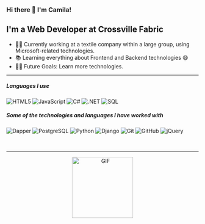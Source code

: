 ### Hi there 👋 I'm Camila!



## I'm a Web Developer at Crossville Fabric

- 👨‍💻 Currently working at a textile company within a large group, using Microsoft-related technologies.
- 📚 Learning everything about Frontend and Backend technologies 😅
- 💪🏼 Future Goals: Learn more technologies.

---

##### Languages I use

![HTML5](https://img.shields.io/badge/-HTML5-000000?style=flat&logo=html5)
![JavaScript](https://img.shields.io/badge/-JavaScript-000000?style=flat&logo=javascript)
![C#](https://img.shields.io/badge/-C%23-000000?style=flat&logo=c-sharp)
![.NET](https://img.shields.io/badge/-.NET-000000?style=flat&logo=dot-net)
![SQL](https://img.shields.io/badge/-SQL-000000?style=flat&logo=sql)


##### Some of the technologies and languages I have worked with
![Dapper](https://img.shields.io/badge/Dapper-000000?style=flat&logo=dapper)
![PostgreSQL](https://img.shields.io/badge/PostgreSQL-000000?style=flat&logo=postgresql)
![Python](https://img.shields.io/badge/Python-000000?style=flat&logo=python)
![Django](https://img.shields.io/badge/Django-000000?style=flat&logo=django)
![Git](https://img.shields.io/badge/-Git-222222?style=flat&logo=git&logoColor=F05032)
![GitHub](https://img.shields.io/badge/-GitHub-222222?style=flat&logo=github&logoColor=181717)
![jQuery](https://img.shields.io/badge/-jQuery-222222?style=flat&logo=jQuery&logoColor=0769AD)

<br/>

---

<div style="text-align: center;">
  <img alt="GIF" height="160px" src="https://media2.giphy.com/media/v1.Y2lkPTc5MGI3NjExdDM2d2libXp0MnE1bDZjMzhveHBrZzdiNmM2cHI1YXlwZGUyczF6OCZlcD12MV9pbnRlcm5hbF9naWZfYnlfaWQmY3Q9Zw/lJNoBCvQYp7nq/giphy.gif" />
</div>
